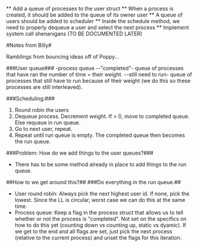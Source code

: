  ** Add a queue of processes to the user struct
 ** When a process is created, it should be added to the queue of its owner user
 ** A queue of users should be added to scheduler
 ** Inside the schedule method, we need to properly dequeue a user and select
 the next process
 ** Implement system call shenanigans (TO BE DOCUMENTED LATER)



#Notes from Billy#

Ramblings from bouncing ideas off of Poppy...

###User queue###
-process queue
--"completed"- queue of processes that have ran the number of time = their weight.
--still need to run- queue of processes that still have to run because of their weight (we do this so these processes are still interleaved).

###Scheduling:###
1) Round robin the users
2) Dequeue process. Decrement weight. If > 0, move to completed queue. Else requeue in run queue.
4) Go to next user, repeat. 
5) Repeat until run queue is empty. The completed queue then becomes the run queue.

###Problem: How do we add things to the user queues?###
- There has to be some method already in place to add things to the run queue. 

##How to we get around this?##
###Do everything in the run queue.##
- User round robin: Always pick the next highest user id. If none, pick the lowest. Since the LL is circular, worst case we can do this at the same time. 
- Process queue: Keep a flag in the process struct that allows us to tell whether or not the process is "completed". Not set on the specifics on how to do this yet (counting down vs counting up, static vs dyamic). If we get to the end and all flags are set, just pick the next process (relative to the current process) and unset the flags for this iteration.
